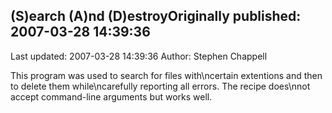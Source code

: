 ## (S)earch (A)nd (D)estroyOriginally published: 2007-03-28 14:39:36 
Last updated: 2007-03-28 14:39:36 
Author: Stephen Chappell 
 
This program was used to search for files with\ncertain extentions and then to delete them while\ncarefully reporting all errors. The recipe does\nnot accept command-line arguments but works well.